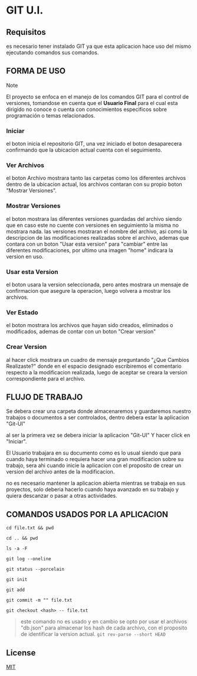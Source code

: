 # GIT U.I.

## Requisitos

es necesario tener instalado GIT ya que esta aplicacion hace uso del mismo ejecutando comandos sus comandos.

## FORMA DE USO

> [!NOTE]  
> El proyecto se enfoca en el manejo de los comandos GIT para el control de versiones, tomandose en cuenta que el **Usuario Final** para el cual esta dirigido no conoce o cuenta con conocimientos especificos sobre programación o temas relacionados.

### Iniciar

el boton inicia el repositorio GIT, una vez iniciado el boton desaparecera confirmando que la ubicacion actual cuenta con el seguimiento.

### Ver Archivos

el boton Archivo mostrara tanto las carpetas como los diferentes archivos dentro de la ubicacion actual, los archivos contaran con su propio boton "Mostrar Versiones".

### Mostrar Versiones

el boton mostrara las diferentes versiones guardadas del archivo siendo que en caso este no cuente con versiones en seguimiento la misma no mostrara nada.
las versiones mostraran el nombre del archivo, asi como la descripcion de las modificaciones realizadas sobre el archivo, ademas que contara con un boton "Usar esta version" para "cambiar" entre las diferentes modificaciones, por ultimo una imagen "home" indicara la version en uso.

### Usar esta Version

el boton usara la version seleccionada, pero antes mostrara un mensaje de confirmacion que asegure la operacion, luego volvera a mostrar los archivos.

### Ver Estado

el boton mostrara los archivos que hayan sido creados, eliminados o modificados, ademas de contar con un boton "Crear version"

### Crear Version

al hacer click mostrara un cuadro de mensaje preguntando "¿Que Cambios Realizaste?" donde en el espacio designado escribiremos el comentario respecto a la modificacion realizada, luego de aceptar se creara la version correspondiente para el archivo.

## FLUJO DE TRABAJO

Se debera crear una carpeta donde almacenaremos y guardaremos nuestro trabajos o documentos a ser controlados, dentro debera estar la aplicacion "Git-UI"

al ser la primera vez se debera iniciar la aplicacion "Git-UI" Y hacer click en "Iniciar".

El Usuario trabajara en su documento como es lo usual siendo que para cuando haya terminado o requiera hacer una gran modificacion sobre su trabajo, sera ahi cuando inicie la aplicacion con el proposito de crear un version del archivo antes de la modificacion.

no es necesario mantener la aplicacion abierta mientras se trabaja en sus proyectos, solo deberia hacerlo cuando haya avanzado en su trabajo y quiera descanzar o pasar a otras actividades.

## COMANDOS USADOS POR LA APLICACION

```shell
cd file.txt && pwd

cd .. && pwd

ls -a -F

git log --oneline

git status --porcelain

git init

git add

git commit -m "" file.txt

git checkout <hash> -- file.txt

```

> este comando no es usado y en cambio se opto por usar el archivos "db.json" para almacenar los hash de cada archivo, con el proposito de identificar la version actual.
> `git rev-parse --short HEAD`

## License

[MIT](LICENSE)
